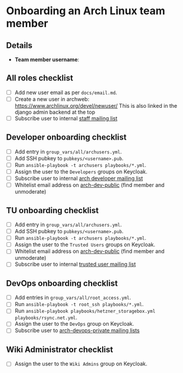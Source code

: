 <!--
This template should be used for onboarding new Arch Linux team members.
It can also be used as a reference for adding new roles to an existing team member.
-->

# Onboarding an Arch Linux team member

## Details

- **Team member username**:

## All roles checklist

- [ ] Add new user email as per `docs/email.md`.
- [ ] Create a new user in archweb: https://www.archlinux.org/devel/newuser/
      This is also linked in the django admin backend at the top
- [ ] Subscribe user to internal [staff mailing list](https://lists.archlinux.org/admin/staff/members/add)

## Developer onboarding checklist

- [ ] Add entry in `group_vars/all/archusers.yml`.
- [ ] Add SSH pubkey to `pubkeys/<username>.pub`.
- [ ] Run `ansible-playbook -t archusers playbooks/*.yml`.
- [ ] Assign the user to the `Developers` groups on Keycloak.
- [ ] Subscribe user to internal [arch developer mailing list](https://lists.archlinux.org/admin/arch-dev/members/add)
- [ ] Whitelist email address on [arch-dev-public](https://lists.archlinux.org/admin/arch-dev-public/members) (find member and unmoderate)

## TU onboarding checklist

- [ ] Add entry in `group_vars/all/archusers.yml`.
- [ ] Add SSH pubkey to `pubkeys/<username>.pub`.
- [ ] Run `ansible-playbook -t archusers playbooks/*.yml`.
- [ ] Assign the user to the `Trusted Users` groups on Keycloak.
- [ ] Whitelist email address on [arch-dev-public](https://lists.archlinux.org/admin/arch-dev-public/members) (find member and unmoderate)
- [ ] Subscribe user to internal [trusted user mailing list](https://lists.archlinux.org/admin/arch-tu/members/add)

## DevOps onboarding checklist

- [ ] Add entries in `group_vars/all/root_access.yml`.
- [ ] Run `ansible-playbook -t root_ssh playbooks/*.yml`.
- [ ] Run `ansible-playbook playbooks/hetzner_storagebox.yml playbooks/rsync.net.yml`.
- [ ] Assign the user to the `DevOps` group on Keycloak.
- [ ] Subscribe user to [arch-devops-private mailing lists](https://lists.archlinux.org/admin/arch-devops-private/members/add)

## Wiki Administrator checklist

- [ ] Assign the user to the `Wiki Admins` group on Keycloak.
